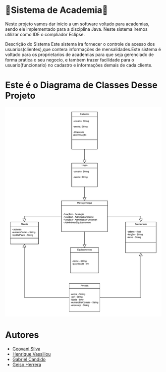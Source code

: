 # 💪Sistema de Academia💪
Neste projeto vamos dar inicio a um software voltado para academias, sendo ele implementado
para a disciplina Java. Neste sistema iremos utilizar como IDE o compliador Eclipse.

Descrição do Sistema
Este sistema ira fornecer o controle de acesso dos usuarios(clientes),que contera informações 
de mensalidades.Este sistema é voltado para os proprietarios de academias 
para que seja gerenciado de forma pratica o seu negocio, e tambem trazer facilidade
para o usuario(funcionario) no cadastro e informações demais de cada cliente.

# Este é o Diagrama de Classes Desse Projeto

![DiagramaClasses](/Diagramas%20de%20Classe%20Projeto.png "DiagramaClasse")

# Autores

- [Geovani Silva](https://github.com/Geo-Silva)
- [Henrique Vassiliou](https://github.com/HenriqueVassiliou)
- [Gabriel Candido](https://github.com/Ga-Candido)
- [Geiso Herrera](https://github.com/Geiso-Herrera)


